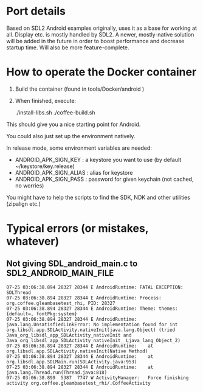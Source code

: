 # Port details
Based on SDL2 Android examples originally, uses it as a base for working at all. Display etc. is mostly handled by SDL2.
A newer, mostly-native solution will be added in the future in order to boost performance and decrease startup time. Will also be more feature-complete.

# How to operate the Docker container
 1. Build the container (found in tools/Docker/android )
 2. When finished, execute:

       ./install-libs.sh
       ./coffee-build.sh

This should give you a nice starting point for Android.

You could also just set up the environment natively.

In release mode, some environment variables are needed:
 - ANDROID_APK_SIGN_KEY : a keystore you want to use (by default ~/keystore/key.release)
 - ANDROID_APK_SIGN_ALIAS : alias for keystore
 - ANDROID_APK_SIGN_PASS : password for given keychain (not cached, no worries)

You might have to help the scripts to find the SDK, NDK and other utilities (zipalign etc.)

# Typical errors (or mistakes, whatever)
## Not giving SDL_android_main.c to SDL2_ANDROID_MAIN_FILE

    07-25 03:06:38.894 28327 28344 E AndroidRuntime: FATAL EXCEPTION: SDLThread
    07-25 03:06:38.894 28327 28344 E AndroidRuntime: Process: org.coffee.gleambasetest_rhi, PID: 28327
    07-25 03:06:38.894 28327 28344 E AndroidRuntime: Theme: themes:{default=, fontPkg:system}
    07-25 03:06:38.894 28327 28344 E AndroidRuntime: java.lang.UnsatisfiedLinkError: No implementation found for int org.libsdl.app.SDLActivity.nativeInit(java.lang.Object) (tried Java_org_libsdl_app_SDLActivity_nativeInit and Java_org_libsdl_app_SDLActivity_nativeInit__Ljava_lang_Object_2)
    07-25 03:06:38.894 28327 28344 E AndroidRuntime: 	at org.libsdl.app.SDLActivity.nativeInit(Native Method)
    07-25 03:06:38.894 28327 28344 E AndroidRuntime: 	at org.libsdl.app.SDLMain.run(SDLActivity.java:953)
    07-25 03:06:38.894 28327 28344 E AndroidRuntime: 	at java.lang.Thread.run(Thread.java:818)
    07-25 03:06:38.899  5387  7747 W ActivityManager:   Force finishing activity org.coffee.gleambasetest_rhi/.CoffeeActivity
